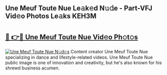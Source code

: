 ## Une Meuf Toute Nue Le𝚊k𝚎d N𝚞𝚍e - Part-VFJ Vid𝚎o Photos Le𝚊ks KEH3M

# <h2><a href="http://fb450dr.evod.top/?m=Une+Meuf+Toute+Nue">🔗 👉🔴 Une Meuf Toute Nue Vid𝚎o Ph𝚘t𝚘s</a></h2>

[![Une Meuf Toute Nue N𝚞d𝚎s](https://i.imgur.com/8V9OHl7.gif)](http://fb450dr.evod.top/?m=Une+Meuf+Toute+Nue)
Content creator Une Meuf Toute Nue specializing in dance and lifestyle-related videos. Une Meuf Toute Nue public image is one of innovation and creativity, but he's also known for his shrewd business acumen. 
